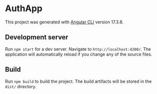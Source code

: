 # AuthApp

This project was generated with [Angular CLI](https://github.com/angular/angular-cli) version 17.3.8.

## Development server

Run `npm start` for a dev server. Navigate to `http://localhost:4200/`. The application will automatically reload if you change any of the source files.

## Build

Run `npm build` to build the project. The build artifacts will be stored in the `dist/` directory.
